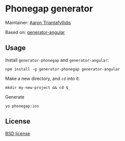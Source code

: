 # Phonegap generator

Maintainer: [Aaron Triantafyllidis](https://github.com/azzamallow)

Based on: [generator-angular](https://github.com/yeoman/generator-angular)

## Usage

Install `generator-phonegap` and `generator-angular`:
```
npm install -g generator-phonegap generator-angular
```

Make a new directory, and `cd` into it:
```
mkdir my-new-project && cd $_
```

Generate
```
yo phonegap:ios
```

## License

[BSD license](http://opensource.org/licenses/bsd-license.php)
